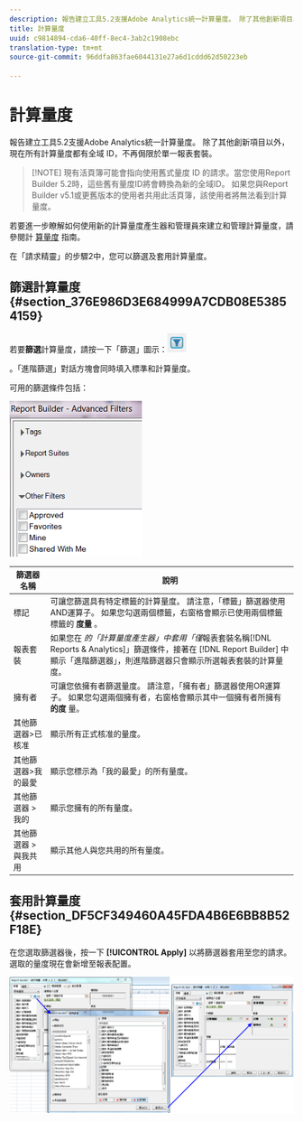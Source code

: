 ```yaml
---
description: 報告建立工具5.2支援Adobe Analytics統一計算量度。 除了其他創新項目以外，現在所有計算量度都有全域 ID，不再侷限於單一報表套裝。
title: 計算量度
uuid: c9814894-cda6-40ff-8ec4-3ab2c1908ebc
translation-type: tm+mt
source-git-commit: 96ddfa863fae6044131e27a6d1cddd62d50223eb

---
```



# 計算量度

報告建立工具5.2支援Adobe Analytics統一計算量度。 除了其他創新項目以外，現在所有計算量度都有全域 ID，不再侷限於單一報表套裝。

>[!NOTE] 現有活頁簿可能會指向使用舊式量度 ID 的請求。當您使用Report Builder 5.2時，這些舊有量度ID將會轉換為新的全域ID。 如果您與Report Builder v5.1或更舊版本的使用者共用此活頁簿，該使用者將無法看到計算量度。

若要進一步瞭解如何使用新的計算量度產生器和管理員來建立和管理計算量度，請參閱計 [算量度](https://marketing.adobe.com/resources/help/zh_TW/analytics/calcmetrics) 指南。

在「請求精靈」的步驟2中，您可以篩選及套用計算量度。

## 篩選計算量度 {#section_376E986D3E684999A7CDB08E53854159}

若要&#x200B;**篩選**&#x200B;計算量度，請按一下「篩選」圖示：![](assets/segment_filter.png)

。「進階篩選」對話方塊會同時填入標準和計算量度。

可用的篩選條件包括：

![](assets/advanced_filters.png)

| 篩選器名稱 | 說明 |
|---|---|
| 標記 | 可讓您篩選具有特定標籤的計算量度。 請注意，「標籤」篩選器使用AND運算子。 如果您勾選兩個標籤，右窗格會顯示已使用兩個標籤標籤的 **度量** 。 |
| 報表套裝 | 如果您在 *的「計算量度產生器」中套用「僅*&#x200B;報表套裝名稱[!DNL Reports & Analytics]」篩選條件，接著在 [!DNL Report Builder] 中顯示「進階篩選器」，則進階篩選器只會顯示所選報表套裝的計算量度。 |
| 擁有者 | 可讓您依擁有者篩選量度。 請注意，「擁有者」篩選器使用OR運算子。 如果您勾選兩個擁有者，右窗格會顯示其中一個擁有者所擁有 **的度** 量。 |
| 其他篩選器>已核准 | 顯示所有正式核准的量度。 |
| 其他篩選器>我的最愛 | 顯示您標示為「我的最愛」的所有量度。 |
| 其他篩選器 > 我的 | 顯示您擁有的所有量度。 |
| 其他篩選器 > 與我共用 | 顯示其他人與您共用的所有量度。 |

## 套用計算量度 {#section_DF5CF349460A45FDA4B6E6BB8B52F18E}

在您選取篩選器後，按一下 **[!UICONTROL Apply]** 以將篩選器套用至您的請求。 選取的量度現在會新增至報表配置。

![](assets/filtering_for_metric.png)

